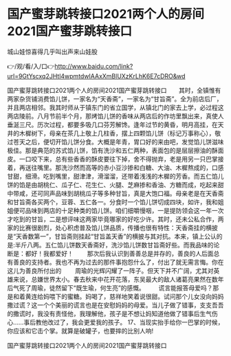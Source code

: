 # 国产蜜芽跳转接口2021两个人的房间2021国产蜜芽跳转接口
城山娃惊喜得几乎叫出声来山娃股

👉/观/看/入/口👉http://www.baidu.com/link?url=9GtYscxq2JHtl4wpmtdwIAAxXmBlUXzKrLhK6E7cDRO&wd

国产蜜芽跳转接口2021两个人的房间2021国产蜜芽跳转接口　　其时，全镇惟有两家杂货铺消费馅儿饼，一家名为“天香斋”，一家名为“甘旨斋”。全为前店后厂，并且两店相邻。我其时师从于镇东门的省立国学，从镇北门的家去上学，必过程这两店陵前。八月节前半个月，那烤馅儿饼的香味从两店后的作坊里飘出来，真使人垂涎三尺。历次过程，都要多吸几口芬芳解馋。逢年过节的黄昏，明月高挂，在天井的木樨树下，母亲在茶几上敬上几柱香，摆上四颗馅儿饼（标记万事称心），敬过苍天之后，便切开馅儿饼分食。大概是年青，胃口好的来由吧，发觉馅儿饼滋味极佳。那是典范的苏式馅儿饼，馅有洗沙和五仁两种，表面包的是层层擦油的酥面皮。一口咬下来，总有些香香的酥皮要往下掉，舍不得抛弃，老是用另一只巴掌接着，再送往嘴里。那洗沙然而高等的赤小豆沙掺和白糖、大油、木樨熬成的，口感甘甜，细滑。吃到嘴里，甜津津，滑溜溜，还带着浅浅的木樨的芳香。而五仁馅儿饼的馅是由胡桃仁、瓜子仁、花生仁、火腿、芝麻掺和香油、方糖而成，吃起来甜中带咸，还可同声品味到胡桃瓜子等多种甘旨，真是大饱口福。母亲老是在天香斋和甘旨斋各买两个，豆蓉、五仁各一。分食时一个馅儿饼切成四块，如许，我和姐姐便可品味到两店的十足种类的馅儿饼。咱们细嚼慢咽，一是提防领会这一年一次才吃到的甘旨，二是想评味这两家毕竟哪家的好吃少许。其时，还未公私合作，两家的比赛很剧烈，处心积虑普及馅儿饼品质，传播也很有特性：天香斋挂的横披是“天香数第一”，甘旨斋则挂起“甘旨盖天香”的横披与其对抗。本来，镇上公认的是:半斤八两。五仁馅儿饼数天香斋好，洗沙馅儿饼数甘旨斋好些。而我品味的论断是：都好！我都爱好！
　　那次后我认识到善善总是并存的，善良的人后面总有善良的支持者。我也不再为过去的那件事抱怨什么了，付出了就无需言悔。你在这儿为善良所付出的
　　周瑜的光辉闪耀了一阵子。但天下并不广阔，尤其对英雄来说，总嫌世界太小。春去秋来中花开花落，东吴最大的敌人诸葛亮果然在数年后气死了周瑜，徒然留下“既生瑜，何生亮”的感慨。
　　谎言能报答母爱吗？那是和着黄连给妈喂下的蜜糖。妈喝了，慈祥地笑着说很甜。试问那个儿女没向妈妈撒过谎？这一个个美丽的谎言也是在安慰妈妈的母爱。当儿子做了错事，支支吾吾的撒谎时，我没有责怪他，我理解他，孩子是不想让妈知道他做了错事后生气伤心……事后教他改过了，我会更爱我的孩子。
	17、当现实抬手给你一巴掌的时候，你应该和它击个掌。就算是破罐子，也要摔的比别人响!

国产蜜芽跳转接口2021两个人的房间2021国产蜜芽跳转接口
